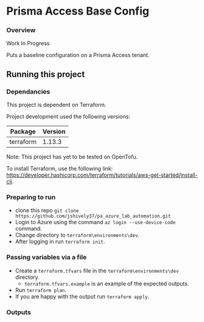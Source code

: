 # Prisma Access Base Config



### Overview

Work In Progress

Puts a baseline configuration on a Prisma Access tenant.

## Running this project

### Dependancies

This project is dependent on Terraform.

Project development used the following versions:

| Package   | Version |
|-----------|---------|
| terraform | 1.13.3  |

Note: This project has yet to be tested on OpenTofu.

To install Terraform, use the following link: https://developer.hashicorp.com/terraform/tutorials/aws-get-started/install-cli.

### Preparing to run
* clone this repo `git clone https://github.com/jshively37/pa_azure_lab_automation.git`
* Login to Azure using the command `az login --use-device-code` command.
* Change directory to `terraform\environments\dev`.
* After logging in run `terraform init`.

### Passing variables via a file
* Create a `terraform.tfvars` file in the `terraform\environments\dev` directory.
  * `terraform.tfvars.example` is an example of the expected outputs.
* Run `terraform plan`.
* If you are happy with the output run `terraform apply`.

### Outputs
